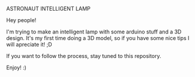 ASTRONAUT INTELLIGENT LAMP

Hey people! 

I'm trying to make an intelligent lamp with some arduino stuff and a 3D design. It's my first time doing a 3D model, so if you have some nice tips I will apreciate it! ;D

If you want to follow the process, stay tuned to this repository.

Enjoy! :)
